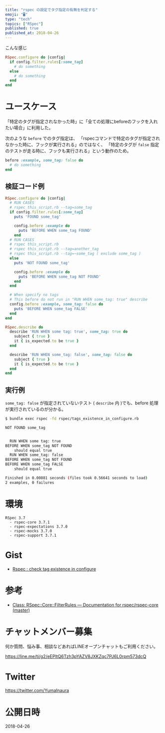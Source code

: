 ```yaml
---
title: "rspec の設定でタグ指定の有無を判定する"
emoji: "🖥"
type: "tech"
topics: ["RSpec"]
published: true
published_at: 2018-04-26
---
```


こんな感じ

```rb
RSpec.configure do |config|
  if config.filter.rules[:some_tag]
    # do something
  else
    # do something
  end
end
```

# ユースケース

「特定のタグが指定されなかった時」に「全ての処理にbeforeのフックを入れたい場合」に利用した。

次のような `before` でのタグ指定は、
「rspecコマンドで特定のタグが指定されなかった時に、フックが実行される」のではなく、
「特定のタグが `false` 指定のテストが走る時に、フックも実行される」という動作のため。

```rb
before :example, some_tag: false do
  # do something
end
``` 

## 検証コード例

```rb
RSpec.configure do |config|
  # RUN CASES
  # rspec this_script.rb --tag=some_tag
  if config.filter.rules[:some_tag]
    puts 'FOUND some_tag'

    config.before :example do
      puts 'BEFORE WHEN some_tag FOUND'
    end
  # RUN CASES
  # rspec this_script.rb
  # rspec this_script.rb --tag=another_tag
  # rspec this_script.rb --tag=~some_tag ( exclude some_tag )
  else
    puts 'NOT FOUND some_tag'

    config.before :example do
      puts 'BEFORE WHEN some_tag NOT FOUND'
    end
  end

  # When specify no tags
  # This before do not run in "RUN WHEN some_tag: true" describe
  config.before :example, some_tag: false do
    puts 'BEFORE WHEN some_tag FALSE'
  end
end

RSpec.describe do
  describe 'RUN WHEN some tag: true', some_tag: true do
    subject { true }
    it { is_expected.to be true }
  end

  describe 'RUN WHEN some_tag: false', some_tag: false do
    subject { true }
    it { is_expected.to be true }
  end
end
```

## 実行例

`some_tag: false` が指定されていないテスト ( `describe` 内 )でも、before 処理が実行されているのが分かる。

```bash
$ bundle exec rspec -fd rspec/tags_existence_in_configure.rb

NOT FOUND some_tag


  RUN WHEN some tag: true
BEFORE WHEN some_tag NOT FOUND
    should equal true
  RUN WHEN some_tag: false
BEFORE WHEN some_tag NOT FOUND
BEFORE WHEN some_tag FALSE
    should equal true

Finished in 0.00881 seconds (files took 0.56641 seconds to load)
2 examples, 0 failures
```

# 環境

```
RSpec 3.7
  - rspec-core 3.7.1
  - rspec-expectations 3.7.0
  - rspec-mocks 3.7.0
  - rspec-support 3.7.1
```

# Gist

- [Rspec : check tag existence in configure](https://gist.github.com/YumaInaura/0a5db355704e6cc027814c973f83df12)

# 参考

- [Class: RSpec::Core::FilterRules — Documentation for rspec/rspec-core (master)](http://www.rubydoc.info/github/rspec/rspec-core/RSpec/Core/FilterRules)









<!-- Update From Qiita API -->

# チャットメンバー募集


何か質問、悩み事、相談などあればLINEオープンチャットもご利用ください。

https://line.me/ti/g2/eEPltQ6Tzh3pYAZV8JXKZqc7PJ6L0rpm573dcQ





# Twitter


https://twitter.com/YumaInaura


<!-- Update From Qiita API -->



# 公開日時

2018-04-26
